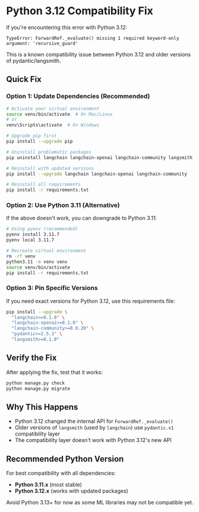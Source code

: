 # Python 3.12 Compatibility Fix

If you're encountering this error with Python 3.12:

```
TypeError: ForwardRef._evaluate() missing 1 required keyword-only argument: 'recursive_guard'
```

This is a known compatibility issue between Python 3.12 and older versions of pydantic/langsmith.

## Quick Fix

### Option 1: Update Dependencies (Recommended)

```bash
# Activate your virtual environment
source venv/bin/activate  # On Mac/Linux
# or
venv\Scripts\activate  # On Windows

# Upgrade pip first
pip install --upgrade pip

# Uninstall problematic packages
pip uninstall langchain langchain-openai langchain-community langsmith -y

# Reinstall with updated versions
pip install --upgrade langchain langchain-openai langchain-community

# Reinstall all requirements
pip install -r requirements.txt
```

### Option 2: Use Python 3.11 (Alternative)

If the above doesn't work, you can downgrade to Python 3.11:

```bash
# Using pyenv (recommended)
pyenv install 3.11.7
pyenv local 3.11.7

# Recreate virtual environment
rm -rf venv
python3.11 -m venv venv
source venv/bin/activate
pip install -r requirements.txt
```

### Option 3: Pin Specific Versions

If you need exact versions for Python 3.12, use this requirements file:

```bash
pip install --upgrade \
  "langchain>=0.1.0" \
  "langchain-openai>=0.1.0" \
  "langchain-community>=0.0.20" \
  "pydantic>=2.5.3" \
  "langsmith>=0.1.0"
```

## Verify the Fix

After applying the fix, test that it works:

```bash
python manage.py check
python manage.py migrate
```

## Why This Happens

- Python 3.12 changed the internal API for `ForwardRef._evaluate()`
- Older versions of `langsmith` (used by `langchain`) use `pydantic.v1` compatibility layer
- The compatibility layer doesn't work with Python 3.12's new API

## Recommended Python Version

For best compatibility with all dependencies:
- **Python 3.11.x** (most stable)
- **Python 3.12.x** (works with updated packages)

Avoid Python 3.13+ for now as some ML libraries may not be compatible yet.
